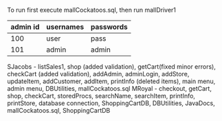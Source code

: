 To run first execute mallCockatoos.sql, then run mallDriver1

admin id | usernames | passwords
---------|-----------|------------
	 100 |	user 	 |   pass
	 101 |	admin 	 |   admin

SJacobs
    - listSales1, shop (added validation), getCart(fixed minor errors), checkCart 
	(added validation), addAdmin, adminLogin, addStore, updateItem, addCustomer,
	addItem, printInfo (deleted items), main menu, admin menu, DBUtilities,
	mallCockatoos.sql
MRoyal 
    - checkout, getCart, shop, checkCart, storedProcs, searchName, searchItem,
	printInfo, printStore, database connection, ShoppingCartDB, DBUtilities,
	JavaDocs, mallCockatoos.sql, ShoppingCartDB





